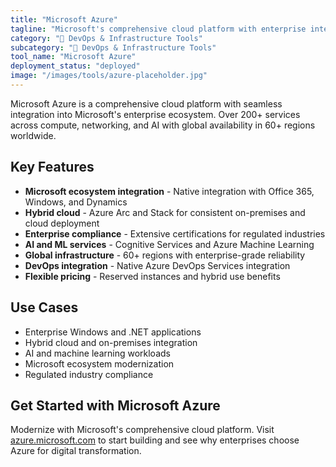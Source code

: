 ```yaml
---
title: "Microsoft Azure"
tagline: "Microsoft's comprehensive cloud platform with enterprise integration"
category: "🔧 DevOps & Infrastructure Tools"
subcategory: "🔧 DevOps & Infrastructure Tools"
tool_name: "Microsoft Azure"
deployment_status: "deployed"
image: "/images/tools/azure-placeholder.jpg"
---
```

Microsoft Azure is a comprehensive cloud platform with seamless integration into Microsoft's enterprise ecosystem. Over 200+ services across compute, networking, and AI with global availability in 60+ regions worldwide.

## Key Features

- **Microsoft ecosystem integration** - Native integration with Office 365, Windows, and Dynamics
- **Hybrid cloud** - Azure Arc and Stack for consistent on-premises and cloud deployment
- **Enterprise compliance** - Extensive certifications for regulated industries
- **AI and ML services** - Cognitive Services and Azure Machine Learning
- **Global infrastructure** - 60+ regions with enterprise-grade reliability
- **DevOps integration** - Native Azure DevOps Services integration
- **Flexible pricing** - Reserved instances and hybrid use benefits

## Use Cases

- Enterprise Windows and .NET applications
- Hybrid cloud and on-premises integration
- AI and machine learning workloads
- Microsoft ecosystem modernization
- Regulated industry compliance

## Get Started with Microsoft Azure

Modernize with Microsoft's comprehensive cloud platform. Visit [azure.microsoft.com](https://azure.microsoft.com) to start building and see why enterprises choose Azure for digital transformation.
